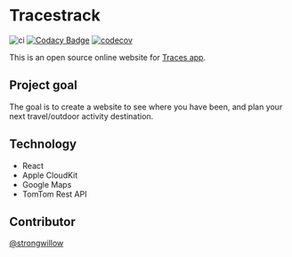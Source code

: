# Tracestrack

![ci](https://travis-ci.org/tracestrack/react-tracestrack.svg?branch=master)
[![Codacy Badge](https://api.codacy.com/project/badge/Grade/86730338d43b4a5a9b468a6d83404942)](https://www.codacy.com/manual/TracesApp2015/react-tracestrack?utm_source=github.com&amp;utm_medium=referral&amp;utm_content=TracesApp2015/react-tracestrack&amp;utm_campaign=Badge_Grade)
[![codecov](https://codecov.io/gh/tracestrack/react-tracestrack/branch/master/graph/badge.svg)](https://codecov.io/gh/tracestrack/react-tracestrack)

This is an open source online website for [Traces app](https://apps.apple.com/app/traces/id1015383536).

## Project goal

The goal is to create a website to see where you have been, and plan your next travel/outdoor activity destination.

## Technology

* React
* Apple CloudKit
* Google Maps
* TomTom Rest API

## Contributor

[@strongwillow](https://github.com/strongwillow)
